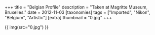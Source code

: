 +++
title = "Belgian Profile"
description = "Taken at Magritte Museum, Bruxelles."
date = 2012-11-03
[taxonomies]
tags = ["Imported", "Nikon", "Belgium", "Artistic"]
[extra]
thumbnail = "0.jpg"
+++

{{ img(src="0.jpg") }}
